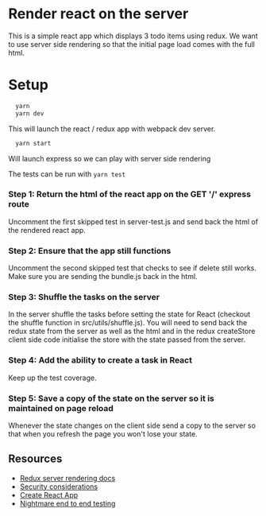 # Render react on the server

This is a simple react app which displays 3 todo items using redux. We want to use server side rendering so that the initial page load comes with the full html.

# Setup

```javascript
  yarn 
  yarn dev
```
This will launch the react / redux app with webpack dev server.

```javascript
  yarn start
```
Will launch express so we can play with server side rendering

The tests can be run with `yarn test`

### Step 1: Return the html of the react app on the GET '/' express route

Uncomment the first skipped test in server-test.js and send back the html of the rendered react app.

### Step 2: Ensure that the app still functions

Uncomment the second skipped test that checks to see if delete still works. Make sure you are sending the bundle.js back in the html.

### Step 3: Shuffle the tasks on the server

In the server shuffle the tasks before setting the state for React (checkout the shuffle function in src/utils/shuffle.js). You will need to send back the redux state from the server as well as the html and in the redux createStore client side code initialise the store with the state passed from the server.

### Step 4: Add the ability to create a task in React

Keep up the test coverage.

### Step 5: Save a copy of the state on the server so it is maintained on page reload
Whenever the state changes on the client side send a copy to the server so that when you refresh the page you won't lose your state.

## Resources

* [Redux server rendering docs](http://redux.js.org/docs/recipes/ServerRendering.html)
* [Security considerations](http://redux.js.org/docs/recipes/ServerRendering.html#security-considerations)
* [Create React App](https://github.com/facebookincubator/create-react-app/)
* [Nightmare end to end testing](http://nightmarejs.org/)
